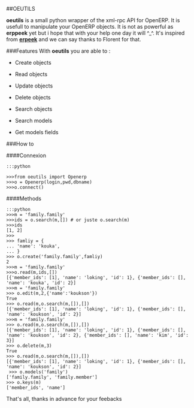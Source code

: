##OEUTILS

__oeutils__ is a small python wrapper of the xml-rpc API for OpenERP. It is usefull to manipulate your OpenERP objects.
It is not as powerful as __erppeek__ yet but i hope that with your help one day it will ^_^.
It's inspired from [__erpeek__](https://github.com/florentx/erppeek) and we can say thanks to Florent for that.

###Features
With __oeutils__ you are able to :

* Create objects

* Read objects

* Update objects

* Delete objects

* Search objects

* Search models

* Get models fields


###How to

####Connexion

	:::python

	>>>from oeutils import Openerp
  	>>>o = Openerp(login,pwd,dbname)
  	>>>o.connect()

####Methods

	:::python
	>>>m = 'family.family'
	>>>ids = o.search(m,[]) # or juste o.search(m)
	>>>ids
	[1, 2]
	>>>
	>>> famliy = {
	... 'name': 'kouka',
	... }
    >>> o.create('family.family',famliy)
    2
    >>>m = 'family.family'
    >>>o.read(m,ids,[])
    [{'member_ids': [1], 'name': 'loking', 'id': 1}, {'member_ids': [], 'name': 'kouka', 'id': 2}]
	>>>m = 'family.family'
    >>> o.edit(m,2,{'name':'koukson'})
    True
    >>> o.read(m,o.search(m,[]),[])
    [{'member_ids': [1], 'name': 'loking', 'id': 1}, {'member_ids': [], 'name': 'koukson', 'id': 2}]
	>>>m = 'family.family'
    >>> o.read(m,o.search(m,[]),[])
    [{'member_ids': [1], 'name': 'loking', 'id': 1}, {'member_ids': [], 'name': 'koukson', 'id': 2}, {'member_ids': [], 'name': 'kim', 'id': 3}]
    >>> o.delete(m,3)
    True
    >>> o.read(m,o.search(m,[]),[])
    [{'member_ids': [1], 'name': 'loking', 'id': 1}, {'member_ids': [], 'name': 'koukson', 'id': 2}]
     >>> o.models('family')
	['family.family', 'family.member']
	>>> o.keys(m)
    ['member_ids', 'name']

That's all, thanks in advance for your feebacks
